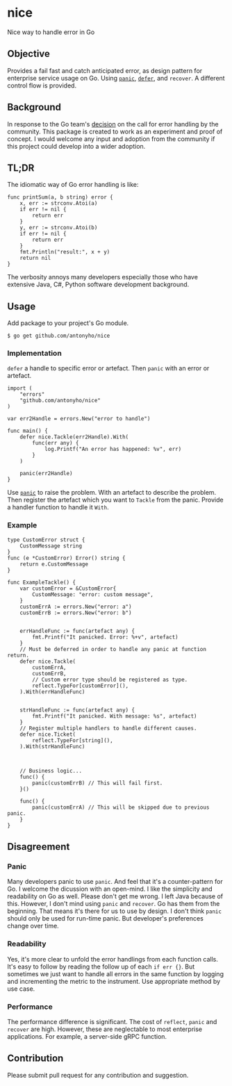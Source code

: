 # nice
Nice way to handle error in Go


## Objective
Provides a fail fast and catch anticipated error, as design pattern for enterprise service usage on Go.
Using [`panic`](https://go.dev/ref/spec#Handling_panics), [`defer`](https://go.dev/ref/spec#Defer_statements), and `recover`. A different control flow is provided.


## Background
In response to the Go team's [decision](https://go.dev/blog/error-syntax) on the call for error handling by the community. This package is created to work as an experiment and proof of concept. I would welcome any input and adoption from the community if this project could develop into a wider adoption.


## TL;DR
The idiomatic way of Go error handling is like:
```
func printSum(a, b string) error {
    x, err := strconv.Atoi(a)
    if err != nil {
        return err
    }
    y, err := strconv.Atoi(b)
    if err != nil {
        return err
    }
    fmt.Println("result:", x + y)
    return nil
}
```
The verbosity annoys many developers especially those who have extensive Java, C#, Python software development background.


## Usage
Add package to your project's Go module.
```
$ go get github.com/antonyho/nice
```

### Implementation
`defer` a handle to specific error or artefact. Then `panic` with an error or artefact.
```
import (
    "errors"
    "github.com/antonyho/nice"
)

var err2Handle = errors.New("error to handle")

func main() {
    defer nice.Tackle(err2Handle).With(
        func(err any) {
            log.Printf("An error has happened: %v", err)
        }
    )

    panic(err2Handle)
}
```

Use [`panic`](https://go.dev/ref/spec#Handling_panics) to raise the problem. With an artefact to describe the problem.
Then register the artefact which you want to `Tackle` from the panic. Provide a handler function to handle it `With`.

### Example
```
type CustomError struct {
    CustomMessage string
}
func (e *CustomError) Error() string {
    return e.CustomMessage
}

func ExampleTackle() {
    var customError = &CustomError{
        CustomMessage: "error: custom message",
    }
    customErrA := errors.New("error: a")
    customErrB := errors.New("error: b")
    
    
    errHandleFunc := func(artefact any) {
        fmt.Printf("It panicked. Error: %+v", artefact)
    }
    // Must be deferred in order to handle any panic at function return.
    defer nice.Tackle(
        customErrA,
        customErrB,
        // Custom error type should be registered as type.
        reflect.TypeFor[customError](),
    ).With(errHandleFunc)
    
    
    strHandleFunc := func(artefact any) {
        fmt.Printf("It panicked. With message: %s", artefact)
    }
    // Register multiple handlers to handle different causes.
    defer nice.Ticket(
        reflect.TypeFor[string](),
    ).With(strHandleFunc)
    
    
    
    // Business logic...
    func() {
        panic(customErrB) // This will fail first.
    }()

    func() {
        panic(customErrA) // This will be skipped due to previous panic.
    }
}
```


## Disagreement
### Panic
Many developers panic to use `panic`. And feel that it's a counter-pattern for Go. I welcome the dicussion with an open-mind. I like the simplicity and readability on Go as well. Please don't get me wrong. I left Java because of this. However, I don't mind using `panic` and `recover`. Go has them from the beginning. That means it's there for us to use by design. I don't think `panic` should only be used for run-time panic. But developer's preferences change over time.

### Readability
Yes, it's more clear to unfold the error handlings from each function calls. It's easy to follow by reading the follow up of each `if err {}`. But sometimes we just want to handle all errors in the same function by logging and incrementing the metric to the instrument. Use appropriate method by use case.

### Performance
The performance difference is significant. The cost of `reflect`, `panic` and `recover` are high. However, these are neglectable to most enterprise applications. For example, a server-side gRPC function.


## Contribution
Please submit pull request for any contribution and suggestion.
